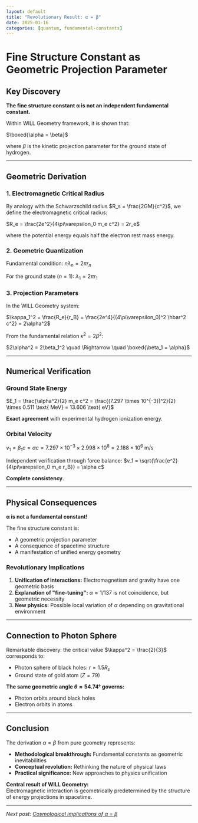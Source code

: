 ```yaml
---
layout: default
title: "Revolutionary Result: α = β"
date: 2025-01-16
categories: [quantum, fundamental-constants]
---
```

# Fine Structure Constant as Geometric Projection Parameter

## Key Discovery

**The fine structure constant α is not an independent fundamental constant.**

Within WILL Geometry framework, it is shown that:

$\boxed{\alpha = \beta}$

where $\beta$ is the kinetic projection parameter for the ground state of hydrogen.

---

## Geometric Derivation

### 1. Electromagnetic Critical Radius

By analogy with the Schwarzschild radius $R_s = \frac{2GM}{c^2}$, we define the electromagnetic critical radius:

$R_e = \frac{2e^2}{4\pi\varepsilon_0 m_e c^2} = 2r_e$

where the potential energy equals half the electron rest mass energy.

### 2. Geometric Quantization

Fundamental condition:
$n\lambda_n = 2\pi r_n$

For the ground state ($n=1$):
$\lambda_1 = 2\pi r_1$

### 3. Projection Parameters

In the WILL Geometry system:

$\kappa_1^2 = \frac{R_e}{r_B} = \frac{2e^4}{(4\pi\varepsilon_0)^2 \hbar^2 c^2} = 2\alpha^2$

From the fundamental relation $\kappa^2 = 2\beta^2$:

$2\alpha^2 = 2\beta_1^2 \quad \Rightarrow \quad \boxed{\beta_1 = \alpha}$

---

## Numerical Verification

### Ground State Energy

$E_1 = \frac{\alpha^2}{2} m_e c^2 = \frac{(7.297 \times 10^{-3})^2}{2} \times 0.511 \text{ MeV} = 13.606 \text{ eV}$

**Exact agreement** with experimental hydrogen ionization energy.

### Orbital Velocity

$v_1 = \beta_1 c = \alpha c = 7.297 \times 10^{-3} \times 2.998 \times 10^8 = 2.188 \times 10^6 \text{ m/s}$

Independent verification through force balance:
$v_1 = \sqrt{\frac{e^2}{4\pi\varepsilon_0 m_e r_B}} = \alpha c$

**Complete consistency**.

---

## Physical Consequences

<div class="result">
<strong>α is not a fundamental constant!</strong>

The fine structure constant is:
<ul>
<li>A geometric projection parameter</li>
<li>A consequence of spacetime structure</li>
<li>A manifestation of unified energy geometry</li>
</ul>
</div>

### Revolutionary Implications

1. **Unification of interactions:** Electromagnetism and gravity have one geometric basis
2. **Explanation of "fine-tuning":** $\alpha \approx 1/137$ is not coincidence, but geometric necessity
3. **New physics:** Possible local variation of $\alpha$ depending on gravitational environment

---

## Connection to Photon Sphere

Remarkable discovery: the critical value $\kappa^2 = \frac{2}{3}$ corresponds to:

- Photon sphere of black holes: $r = 1.5R_s$
- Ground state of gold atom ($Z=79$)

**The same geometric angle $\theta \approx 54.74°$ governs:**
- Photon orbits around black holes
- Electron orbits in atoms

---

## Conclusion

The derivation $\alpha = \beta$ from pure geometry represents:

- **Methodological breakthrough:** Fundamental constants as geometric inevitabilities
- **Conceptual revolution:** Rethinking the nature of physical laws
- **Practical significance:** New approaches to physics unification

<div class="theorem">
<strong>Central result of WILL Geometry:</strong><br>
Electromagnetic interaction is geometrically predetermined by the structure of energy projections in spacetime.
</div>

---

*Next post: [Cosmological implications of α = β](/2025/01/17/cosmological-implications)*
